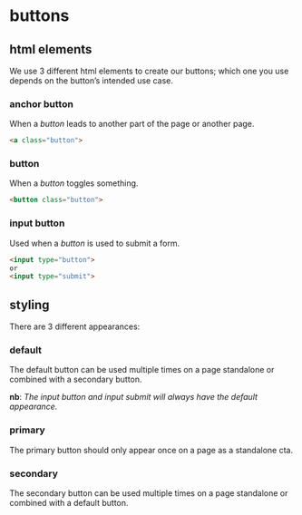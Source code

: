 # buttons

## html elements
We use 3 different html elements to create our buttons; which one you use depends on the button’s intended use case. 

### anchor button
When a _button_ leads to another part of the page or another page.

```html
<a class="button">
```

### button
When a _button_ toggles something.

```html
<button class="button">
```

### input button
Used when a _button_ is used to submit a form.

```html
<input type="button">
or
<input type="submit">
```

## styling
There are 3 different appearances:

### default
The default button can be used multiple times on a page standalone or combined with a secondary button.

**nb**: _The input button and input submit will always have the default appearance._

### primary
The primary button should only appear once on a page as a standalone cta.

### secondary
The secondary button can be used multiple times on a page standalone or combined with a default button.
